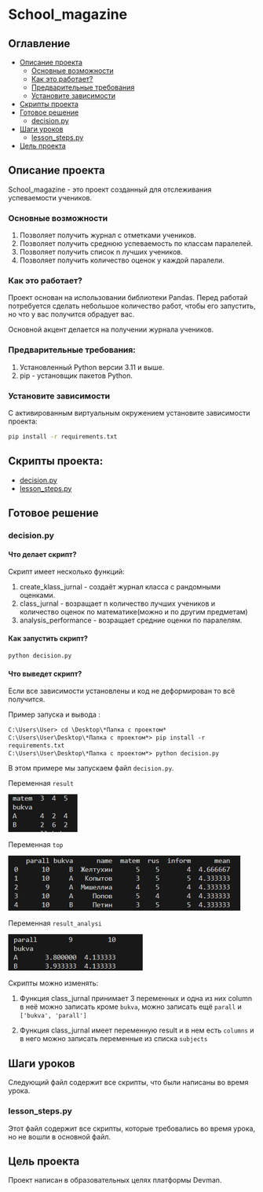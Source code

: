 # School_magazine

## Оглавление

* [Описание проекта](#описание-проекта)
    * [Основные возможности](#основные-возможности)
    * [Как это работает?](#как-это-работает)
    * [Предварительные требования](#предварительные-требования)
    * [Установите зависимости](#установите-зависимости)
* [Скрипты проекта](#cкрипты-проекта)
* [Готовое решение](#готовое-решение)
    * [decision.py](#decisionpy)
* [Шаги уроков](#шаги-уроков)
    * [lesson_steps.py](#lessonstepspy)
* [Цель проекта](#цель-проекта)

## Описание проекта

School_magazine - это проект созданный для отслеживания успеваемости учеников.

### Основные возможности

1. Позволяет получить журнал с отметками учеников.
2. Позволяет получить среднюю успеваемость по классам паралелей.
3. Позволяет получить список n лучших учеников.
4. Позволяет получить количество оценок у каждой паралели.

### Как это работает?

Проект основан на использовании библиотеки Pandas. Перед работай потребуется сделать небольшое количество работ, чтобы его запустить, но что у вас получится обрадует вас.

Основной акцент делается на получении журнала учеников.

### Предварительные требования:

1. Установленный Python версии 3.11 и выше.
2. pip - установщик пакетов Python.

### Установите зависимости

С активированным виртуальным окружением установите зависимости проекта:

```bash
pip install -r requirements.txt
```

## Скрипты проекта:

* [decision.py](#decisionpy)
* [lesson_steps.py](#lessonstepspy)

## Готовое решение

### decision.py

#### Что делает скрипт?

Скрипт имеет несколько функций:

1. create_klass_jurnal - создаёт журнал класса с рандомными оценками.
2. class_jurnal - возращает n количество лучших учеников и количество оценок по математике(можно и по другим предметам)
3. analysis_performance - возращает средние оценки по паралелям.

#### Как запустить скрипт?

```bash
python decision.py
```

#### Что выведет скрипт?

Если все зависимости установлены и код не деформирован то всё получится.

Пример запуска и вывода :

```
C:\Users\User> cd \Desktop\*Папка с проектом*
C:\Users\User\Desktop\*Папка с проектом*> pip install -r requirements.txt
C:\Users\User\Desktop\*Папка с проектом*> python decision.py
```

В этом примере мы запускаем файл `decision.py`.

Переменная `result`

![Картинка](picter.png)

Переменная `top`

![Картинка](picter_2.png)

Переменная `result_analysi`

![Картинка](picter_3.png)

Скрипты можно изменять:

1. Функция class_jurnal принимает 3 переменных и одна из них column в неё можно записать кроме `bukva`, можно записать ещё `parall` и `['bukva', 'parall']`

2. Функция class_jurnal имеет переменную result и в нем есть `columns` и в него можно записать переменные из списка `subjects`

## Шаги уроков

Следующий файл содержит все скрипты, что были написаны во время урока.

### lesson_steps.py

Этот файл содержит все скрипты, которые требовались во время урока, но не вошли в основной файл.

## Цель проекта

Проект написан в образовательных целях платформы Devman.